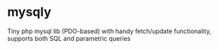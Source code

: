 # mysqly
Tiny php mysql lib (PDO-based) with handy fetch/update functionality, supports both SQL and parametric queries
